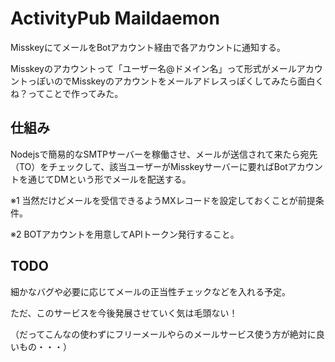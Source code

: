 # ActivityPub Maildaemon

MisskeyにてメールをBotアカウント経由で各アカウントに通知する。

Misskeyのアカウントって「ユーザー名@ドメイン名」って形式がメールアカウントっぽいのでMisskeyのアカウントをメールアドレスっぽくしてみたら面白くね？ってことで作ってみた。


## 仕組み
Nodejsで簡易的なSMTPサーバーを稼働させ、メールが送信されて来たら宛先（TO）をチェックして、該当ユーザーがMisskeyサーバーに要ればBotアカウントを通じてDMという形でメールを配送する。

※1 当然だけどメールを受信できるようMXレコードを設定しておくことが前提条件。

※2 BOTアカウントを用意してAPIトークン発行すること。

## TODO
細かなバグや必要に応じてメールの正当性チェックなどを入れる予定。

ただ、このサービスを今後発展させていく気は毛頭ない！

（だってこんなの使わずにフリーメールやらのメールサービス使う方が絶対に良いもの・・・）
